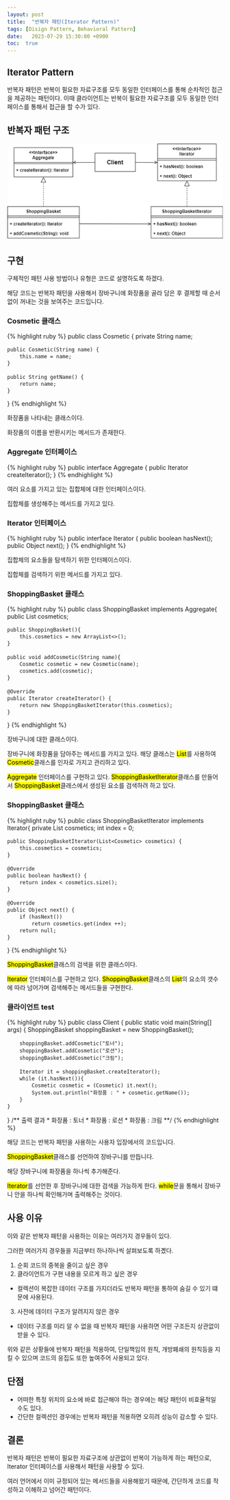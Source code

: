 ```yaml
---
layout: post
title:  "반복자 패턴(Iterator Pattern)"
tags: [Disign Pattern, Behavioral Pattern]
date:   2023-07-29 15:30:00 +0900
toc:  true
---
```


## Iterator Pattern

반복자 패턴은 반복이 필요한 자료구조를 모두 동일한 인터페이스를 통해 순차적인 접근을 제공하는 패턴이다. 이때 클라이언트는 반복이 필요한 자료구조를 모두 동일한 인터페이스를 통해서 접근을 할 수가 있다.

## 반복자 패턴 구조

![Class Diagram](https://github.com/seeungmin/seeungmin.github.io/blob/main/DesignPatternDiagram/%EC%9D%B4%ED%84%B0%EB%A0%88%EC%9D%B4%ED%84%B0%20%ED%8C%A8%ED%84%B4.png?raw=true "Iterator Pattern Class Diagram")



## 구현
구체적인 패턴 사용 방법이나 유형은 코드로 설명하도록 하겠다.

해당 코드는 반복자 패턴을 사용해서 장바구니에 화장품을 골라 담은 후 결제할 때 순서없이 꺼내는 것을 보여주는 코드입니다.


### Cosmetic 클래스

{% highlight ruby %}
public class Cosmetic {
    private String name;

    public Cosmetic(String name) {
        this.name = name;
    }

    public String getName() {
        return name;
    }
}
{% endhighlight %}

화장품을 나타내는 클래스이다.

화장품의 이름을 반환시키는 메서드가 존재한다.

### Aggregate 인터페이스
{% highlight ruby %}
public interface Aggregate {
    public Iterator createIterator();
}
{% endhighlight %}

여러 요소를 가지고 있는 집합체에 대한 인터페이스이다.

집합체를 생성해주는 메서드를 가지고 있다.

### Iterator 인터페이스
{% highlight ruby %}
public interface Iterator {
    public boolean hasNext();
    public Object next();
}
{% endhighlight %}

집합체의 요소들을 탐색하기 위한 인터페이스이다.

집합체를 검색하기 위한 메서드를 가지고 있다.

### ShoppingBasket 클래스
{% highlight ruby %}
public class ShoppingBasket implements Aggregate{
    public List<Cosmetic> cosmetics;

    public ShoppingBasket(){
        this.cosmetics = new ArrayList<>();
    }

    public void addCosmetic(String name){
        Cosmetic cosmetic = new Cosmetic(name);
        cosmetics.add(cosmetic);
    }

    @Override
    public Iterator createIterator() {
        return new ShoppingBasketIterator(this.cosmetics);
    }
}
{% endhighlight %}

장바구니에 대한 클래스이다.

장바구니에 화장품을 담아주는 메서드를 가지고 있다. 해당 클래스는 <mark>List</mark>를 사용하여 <mark>Cosmetic</mark>클래스를 인자로 가지고 관리하고 있다.

<mark>Aggregate</mark> 인터페이스를 구현하고 있다. <mark>ShoppingBasketIterator</mark>클래스를 만들어서 <mark>ShoppingBasket</mark>클래스에서 생성된 요소를 검색하려 하고 있다.

### ShoppingBasket 클래스
{% highlight ruby %}
public class ShoppingBasketIterator implements Iterator{
    private List<Cosmetic> cosmetics;
    int index = 0;

    public ShoppingBasketIterator(List<Cosmetic> cosmetics) {
        this.cosmetics = cosmetics;
    }

    @Override
    public boolean hasNext() {
        return index < cosmetics.size();
    }

    @Override
    public Object next() {
        if (hasNext())
            return cosmetics.get(index ++);
        return null;
    }
}
{% endhighlight %}

<mark>ShoppingBasket</mark>클래스의 검색을 위한 클래스이다.

<mark>Iterator</mark> 인터페이스를 구현하고 있다. <mark>ShoppingBasket</mark>클래스의 <mark>List</mark>의 요소의 갯수에 따라 넘어가며 검색해주는 메서드들을 구현한다.


### 클라이언트 test
{% highlight ruby %}
public class Client {
    public static void main(String[] args) {
        ShoppingBasket shoppingBasket = new ShoppingBasket();

        shoppingBasket.addCosmetic("토너");
        shoppingBasket.addCosmetic("로션");
        shoppingBasket.addCosmetic("크림");

        Iterator it = shoppingBasket.createIterator();
        while (it.hasNext()){
            Cosmetic cosmetic = (Cosmetic) it.next();
            System.out.println("화장품 : " + cosmetic.getName());
        }
    }
}
    /** 출력 결과
        * 화장품 : 토너
        * 화장품 : 로션
        * 화장품 : 크림
        **/
{% endhighlight %}

해당 코드는 반복자 패턴을 사용하는 사용자 입장에서의 코드입니다.

<mark>ShoppingBasket</mark>클래스를 선언하여 장바구니를 만듭니다.

해당 장바구니에 화장품을 하나씩 추가해준다.

<mark>Iterator</mark>를 선언한 후 장바구니에 대한 검색을 가능하게 한다. <mark>while</mark>문을 통해서 장바구니 안을 하나씩 확인해가며 출력해주는 것이다.

## 사용 이유

이와 같은 반복자 패턴을 사용하는 이유는 여러가지 경우들이 있다.

그러한 여러가지 경우들을 지금부터 하나하나씩 살펴보도록 하곘다.

1. 순회 코드의 중복을 줄이고 싶은 경우
2. 클라이언트가 구현 내용을 모르게 하고 싶은 경우
- 컬렉션이 복잡한 데이터 구조를 가지더라도 반복자 패턴을 통하여 숨길 수 있기 떄문에 사용된다.
3. 사전에 데이터 구조가 알려지지 않은 경우
- 데이터 구조를 미리 알 수 없을 때 반복자 패턴을 사용하면 어떤 구조든지 상관없이 받을 수 있다.

위와 같은 상황들에 반복자 패턴을 적용하여, 단일책임의 원칙, 개방폐쇄의 원칙등을 지킬 수 있으며 코드의 응집도 또한 높여주어 사용되고 있다.


## 단점
- 어떠한 특정 위치의 요소에 바로 접근해야 하는 경우에는 해당 패턴이 비효율적일 수도 있다.
- 간단한 컬렉션인 경우에는 반복자 패턴을 적용하면 오히려 성능이 감소할 수 있다.

## 결론

반복자 패턴은 반복이 필요한 자료구조에 상관없이 반복이 가능하게 하는 패턴으로, Iterator 인터페이스를 사용해서 패턴을 사용할 수 있다.

여러 언어에서 이미 규정되어 있는 메서드들을 사용해왔기 때문에, 간단하게 코드를 작성하고 이해하고 넘어간 패턴이다.
